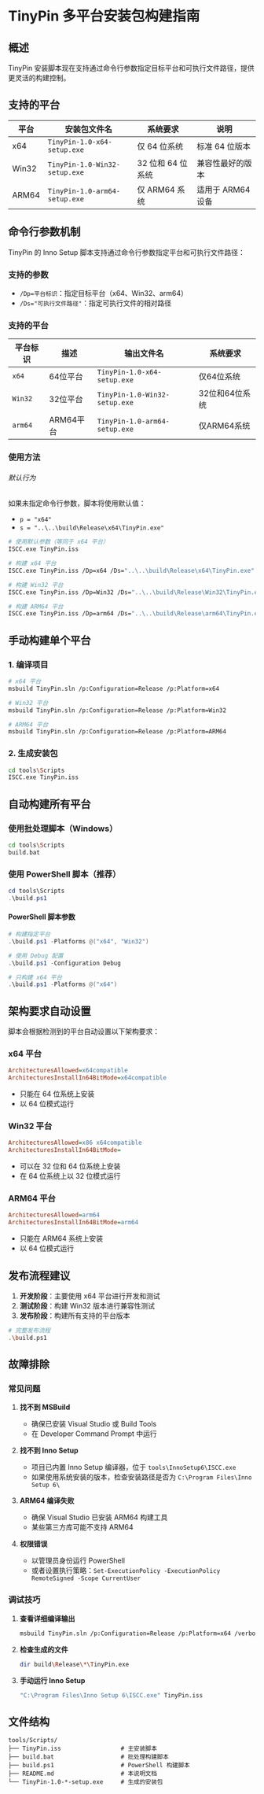 # TinyPin 多平台安装包构建指南

## 概述

TinyPin 安装脚本现在支持通过命令行参数指定目标平台和可执行文件路径，提供更灵活的构建控制。

## 支持的平台

| 平台 | 安装包文件名 | 系统要求 | 说明 |
|------|-------------|----------|------|
| x64 | `TinyPin-1.0-x64-setup.exe` | 仅 64 位系统 | 标准 64 位版本 |
| Win32 | `TinyPin-1.0-Win32-setup.exe` | 32 位和 64 位系统 | 兼容性最好的版本 |
| ARM64 | `TinyPin-1.0-arm64-setup.exe` | 仅 ARM64 系统 | 适用于 ARM64 设备 |

## 命令行参数机制

TinyPin 的 Inno Setup 脚本支持通过命令行参数指定平台和可执行文件路径：

### 支持的参数

- `/Dp=平台标识`：指定目标平台（x64、Win32、arm64）
- `/Ds="可执行文件路径"`：指定可执行文件的相对路径

### 支持的平台

| 平台标识 | 描述 | 输出文件名 | 系统要求 |
|---------|------|-----------|----------|
| `x64` | 64位平台 | `TinyPin-1.0-x64-setup.exe` | 仅64位系统 |
| `Win32` | 32位平台 | `TinyPin-1.0-Win32-setup.exe` | 32位和64位系统 |
| `arm64` | ARM64平台 | `TinyPin-1.0-arm64-setup.exe` | 仅ARM64系统 |

### 使用方法

###### 默认行为

如果未指定命令行参数，脚本将使用默认值：
- `p = "x64"`
- `s = "..\..\build\Release\x64\TinyPin.exe"`

```bash
# 使用默认参数（等同于 x64 平台）
ISCC.exe TinyPin.iss
```

```bash
# 构建 x64 平台
ISCC.exe TinyPin.iss /Dp=x64 /Ds="..\..\build\Release\x64\TinyPin.exe"

# 构建 Win32 平台  
ISCC.exe TinyPin.iss /Dp=Win32 /Ds="..\..\build\Release\Win32\TinyPin.exe"

# 构建 ARM64 平台
ISCC.exe TinyPin.iss /Dp=arm64 /Ds="..\..\build\Release\arm64\TinyPin.exe"
```

## 手动构建单个平台

### 1. 编译项目
```bash
# x64 平台
msbuild TinyPin.sln /p:Configuration=Release /p:Platform=x64

# Win32 平台
msbuild TinyPin.sln /p:Configuration=Release /p:Platform=Win32

# ARM64 平台
msbuild TinyPin.sln /p:Configuration=Release /p:Platform=ARM64
```

### 2. 生成安装包
```bash
cd tools\Scripts
ISCC.exe TinyPin.iss
```

## 自动构建所有平台

### 使用批处理脚本（Windows）
```bash
cd tools\Scripts
build.bat
```

### 使用 PowerShell 脚本（推荐）
```powershell
cd tools\Scripts
.\build.ps1
```

#### PowerShell 脚本参数
```powershell
# 构建指定平台
.\build.ps1 -Platforms @("x64", "Win32")

# 使用 Debug 配置
.\build.ps1 -Configuration Debug

# 只构建 x64 平台
.\build.ps1 -Platforms @("x64")
```

## 架构要求自动设置

脚本会根据检测到的平台自动设置以下架构要求：

### x64 平台
```ini
ArchitecturesAllowed=x64compatible
ArchitecturesInstallIn64BitMode=x64compatible
```
- 只能在 64 位系统上安装
- 以 64 位模式运行

### Win32 平台
```ini
ArchitecturesAllowed=x86 x64compatible
ArchitecturesInstallIn64BitMode=
```
- 可以在 32 位和 64 位系统上安装
- 在 64 位系统上以 32 位模式运行

### ARM64 平台
```ini
ArchitecturesAllowed=arm64
ArchitecturesInstallIn64BitMode=arm64
```
- 只能在 ARM64 系统上安装
- 以 64 位模式运行

## 发布流程建议

1. **开发阶段**：主要使用 x64 平台进行开发和测试
2. **测试阶段**：构建 Win32 版本进行兼容性测试
3. **发布阶段**：构建所有支持的平台版本

```bash
# 完整发布流程
.\build.ps1
```

## 故障排除

### 常见问题

1. **找不到 MSBuild**
   - 确保已安装 Visual Studio 或 Build Tools
   - 在 Developer Command Prompt 中运行

2. **找不到 Inno Setup**
   - 项目已内置 Inno Setup 编译器，位于 `tools\InnoSetup6\ISCC.exe`
   - 如果使用系统安装的版本，检查安装路径是否为 `C:\Program Files\Inno Setup 6\`

3. **ARM64 编译失败**
   - 确保 Visual Studio 已安装 ARM64 构建工具
   - 某些第三方库可能不支持 ARM64

4. **权限错误**
   - 以管理员身份运行 PowerShell
   - 或者设置执行策略：`Set-ExecutionPolicy -ExecutionPolicy RemoteSigned -Scope CurrentUser`

### 调试技巧

1. **查看详细编译输出**
   ```bash
   msbuild TinyPin.sln /p:Configuration=Release /p:Platform=x64 /verbosity:detailed
   ```

2. **检查生成的文件**
   ```bash
   dir build\Release\*\TinyPin.exe
   ```

3. **手动运行 Inno Setup**
   ```bash
   "C:\Program Files\Inno Setup 6\ISCC.exe" TinyPin.iss
   ```

## 文件结构

```
tools/Scripts/
├── TinyPin.iss                 # 主安装脚本
├── build.bat                   # 批处理构建脚本
├── build.ps1                   # PowerShell 构建脚本
├── README.md                   # 本说明文档
└── TinyPin-1.0-*-setup.exe     # 生成的安装包
```